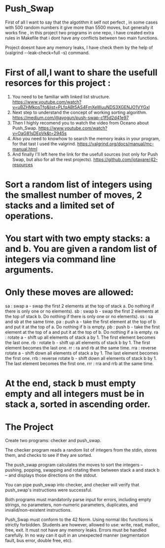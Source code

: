 # Push_Swap

First of all I want to say that the algotithm it self not perfect , in some cases with 500 random numbers it give more than 5500 moves, but generally it works fine , in this project two programs in one repo, i have created extra rules in Makefile that i dont have any conflicts between two main functions.

Project doesnt have any memory leaks, I have check them by the help of (valgrind --leak-check=full -s) command.

# First of all,I want to share the usefull resorces for this project :

1. You need to be familiar with linked list structure.
https://www.youtube.com/watch?v=uBZHMkpsTfg&list=PLfqABt5AS4FmXeWuuNDS3XGENJO1VYGxl
2. Next step to understand the concept of working sorting algorithm.
https://medium.com/@ayogun/push-swap-c1f5d2d41e97
3. Then I highly recomend you to watch the video from Oceano about Push_Swap.
https://www.youtube.com/watch?v=OaG81sDEpVk&t=2945s
4. Also you need to knowhow to search the memory leaks in your program, for that tast I used the valgrind.
https://valgrind.org/docs/manual/mc-manual.html
5. And finally I'll left here the link for the usefull sources (not only for Push Swap, but also for all the rest projects).
https://github.com/jotavare/42-resources   

# Sort a random list of integers using the smallest number of moves, 2 stacks and a limited set of operations. 


# You start with two empty stacks: a and b. You are given a random list of integers via command line arguments. 


# Only these moves are allowed:

sa : swap a - swap the first 2 elements at the top of stack a. Do nothing if there is only one or no elements).
sb : swap b - swap the first 2 elements at the top of stack b. Do nothing if there is only one or no elements).
ss : sa and sb at the same time.
pa : push a - take the first element at the top of b and put it at the top of a. Do nothing if b is empty.
pb : push b - take the first element at the top of a and put it at the top of b. Do nothing if a is empty.
ra : rotate a - shift up all elements of stack a by 1. The first element becomes the last one.
rb : rotate b - shift up all elements of stack b by 1. The first element becomes the last one.
rr : ra and rb at the same time.
rra : reverse rotate a - shift down all elements of stack a by 1. The last element becomes the first one.
rrb : reverse rotate b - shift down all elements of stack b by 1. The last element becomes the first one.
rrr : rra and rrb at the same time.

# At the end, stack b must empty empty and all integers must be in stack a, sorted in ascending order. 

# The Project

Create two programs: checker and push_swap. 

The checker program reads a random list of integers from the stdin, stores them, and checks to see if they are sorted. 

The push_swap program calculates the moves to sort the integers – pushing, popping, swapping and rotating them between stack a and stack b – and displays those directions on the stdout. 

You can pipe push_swap into checker, and checker will verify that push_swap's instructions were successful. 

Both programs must mandatorily parse input for errors, including empty strings, no parameters, non-numeric parameters, duplicates, and invalid/non-existent instructions.

Push_Swap must conform to the 42 Norm. 
Using normal libc functions is strictly forbidden. Students are however, allowed to use: write, read, malloc, free, exit. It must not have any memory leaks. Errors must be handled carefully. 
In no way can it quit in an unexpected manner (segmentation fault, bus error, double free, etc).

